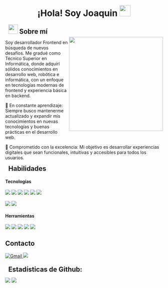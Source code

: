 <h1 align="center"><b>¡Hola! Soy Joaquin </b><img src="https://media.giphy.com/media/hvRJCLFzcasrR4ia7z/giphy.gif" width="35"></h1>

<!-- Acerca de mí -->

<div>
  <h2 style="margin: 5px 10px;"
    <picture>
    <img src="https://github.com/7oSkaaa/7oSkaaa/blob/main/Images/about_me.gif?raw=true" width=30px>
  </picture> Sobre mí
  </h2>
<picture> <img align="right" src="https://media.giphy.com/media/SWoSkN6DxTszqIKEqv/giphy.gif" width=300px></picture>
<p> Soy desarrollador Frontend en búsqueda de nuevos desafíos. Me gradué como Técnico Superior en Informática, donde adquirí sólidos conocimientos en desarrollo web, robótica e informática, con un enfoque en tecnologías modernas de frontend y experiencia básica en backend. </p> 
<p> 🌱 En constante aprendizaje: Siempre busco mantenerme actualizado y expandir mis conocimientos en nuevas tecnologías y buenas prácticas en el desarrollo web. </p>
  <p>🚀 Comprometido con la excelencia: Mi objetivo es desarrollar experiencias digitales que sean funcionales, intuitivas y accesibles para todos los usuarios.</p>

</div>
<h2 style="margin: 5px 10px;"> Habilidades </h2>

<h4> Tecnologías </h4>
<span>
  <img src="https://img.shields.io/badge/javascript-%23323330.svg?style=for-the-badge&logo=javascript&logoColor=%23F7DF1E">
  <img src="https://img.shields.io/badge/typescript-%23007ACC.svg?style=for-the-badge&logo=typescript&logoColor=white">
  <img src="https://img.shields.io/badge/react-%2320232a.svg?style=for-the-badge&logo=react&logoColor=%2361DAFB">
  <img src="https://img.shields.io/badge/Next-black?style=for-the-badge&logo=next.js&logoColor=white">
  <img src="https://img.shields.io/badge/tailwindcss-%2338B2AC.svg?style=for-the-badge&logo=tailwind-css&logoColor=white">
  <img src="https://img.shields.io/badge/bootstrap-%238511FA.svg?style=for-the-badge&logo=bootstrap&logoColor=white">
  <br></br>
  <img src="https://img.shields.io/badge/html5-%23E34F26.svg?style=for-the-badge&logo=html5&logoColor=white">
  <img src="https://img.shields.io/badge/css3-%231572B6.svg?style=for-the-badge&logo=css3&logoColor=white">
</span>

<h4> Herramientas </h4>
<span>
  <img src="https://img.shields.io/badge/figma-%23F24E1E.svg?style=for-the-badge&logo=figma&logoColor=white">
  <img src="https://img.shields.io/badge/git-%23F05033.svg?style=for-the-badge&logo=git&logoColor=white">
  <img src="https://img.shields.io/badge/Trello-%23026AA7.svg?style=for-the-badge&logo=Trello&logoColor=white">
  <img src="https://img.shields.io/badge/Slack-4A154B?style=for-the-badge&logo=slack&logoColor=white">
  <img src="https://img.shields.io/badge/github-%23121011.svg?style=for-the-badge&logo=github&logoColor=white">
</span>
  
## Contacto
<span>
 <a href="mailto:joacarretero4@gmail.com">
  <img src="https://img.shields.io/badge/Gmail-D14836?style=for-the-badge&logo=gmail&logoColor=white" alt="Gmail">
 </a>
 <a href="https://www.linkedin.com/in/joacarretero4/">
  <img src="https://img.shields.io/badge/linkedin-%230077B5.svg?style=for-the-badge&logo=linkedin&logoColor=white">
 </a>
</span>
<br> </br>

<div>
<h2 style="margin: 5px 10px;">Estadísticas de Github:</h2> 

[![](https://github-readme-stats.vercel.app/api?username=JoaquinCarretero&show_icons=true&theme=tokyonight&hide_border=true&locale=en)](https://github.com/JoaquinCarretero)
[![](https://github-readme-streak-stats.herokuapp.com/?user=JoaquinCarretero&theme=material-palenight)](https://github.com/JoaquinCarretero)
</div>




